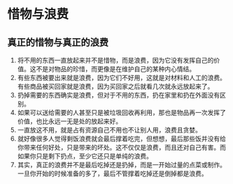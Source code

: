 # 惜物与浪费


## 真正的惜物与真正的浪费
1. 将不用的东西一直放起来并不是惜物，而是浪费，因为它没有发挥自己的价值。这不是对物品的珍惜，而更像是在维护自己的某种内心情结。
2. 有些东西被要出来就是浪费，因为它们不好用，这就是对材料和人工的浪费。有些商品被买回家就是浪费，因为买回家之后就看几次就永远放起来了。
3. 扔掉需要的东西确实是浪费，但对于不用的东西，扔在家里和扔在外面没有区别。
4. 如果可以送给需要的人甚至只是被垃圾回收再利用，那也是物品再一次发挥了价值，也比永远一无是处的放起来好。
5. 一直放这不用，就是占有资源自己不用也不让别人用，浪费且贪婪。
6. 就好像很多人觉得剩饭浪费就会最后撑着吃完，但想想，最后那些饭并没有给你带来任何好处，只是带来的坏处。这不仅仅是浪费，而且还对自己有害。而如果你只是剩下扔点，至少它还只是单纯的浪费。
7. 其实，真正的浪费并不是最后吃掉还是扔掉，而是一开始过量的点菜或制作。一旦你开始的时候准备的多了，最后不管撑着吃掉还是倒掉都是浪费。
